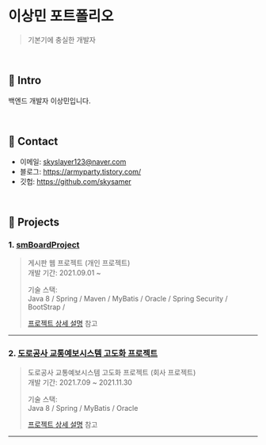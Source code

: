 # 이상민 포트폴리오
>기본기에 충실한 개발자

</br>

## :pushpin: Intro
백엔드 개발자 이상민입니다.

</br>

## :pushpin: Contact
- 이메일: skyslayer123@naver.com
- 블로그: https://armyparty.tistory.com/
- 깃헙: https://github.com/skysamer

</br>

## :pushpin: Projects
### 1. [smBoardProject](https://github.com/skysamer/smBoardProject)
>게시판 웹 프로젝트 (개인 프로젝트)  
>개발 기간: 2021.09.01 ~ 
>  
>기술 스택:  
>Java 8 / Spring / Maven / MyBatis / 
>Oracle / Spring Security / BootStrap / 
>
>[프로젝트 상세 설명](https://github.com/skysamer/smBoardProject) 참고

---

### 2. [도로공사 교통예보시스템 고도화 프로젝트](https://github.com/skysamer/portfolio/blob/main/ex_forecast.md)
>도로공사 교통예보시스템 고도화 프로젝트 (회사 프로젝트)  
>개발 기간: 2021.7.09 ~ 2021.11.30  
>  
>기술 스택:  
>Java 8 / Spring / MyBatis / Oracle 
>  
>[프로젝트 상세 설명](https://github.com/skysamer/portfolio/blob/main/ex_forecast.md) 참고

---

